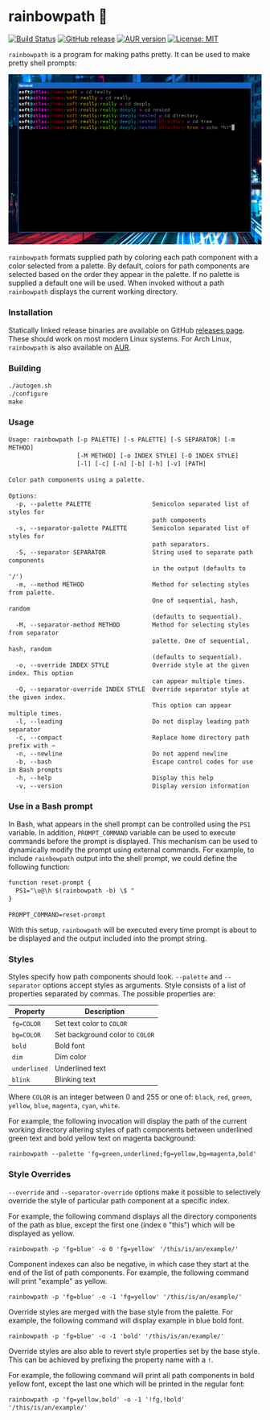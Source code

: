 # rainbowpath 🌈

[![Build Status](https://api.travis-ci.org/Soft/rainbowpath.svg?branch=master)](https://travis-ci.org/Soft/rainbowpath)
[![GitHub release](https://img.shields.io/github/release/Soft/rainbowpath.svg)](https://github.com/Soft/rainbowpath/releases)
[![AUR version](https://img.shields.io/aur/version/rainbowpath.svg)](https://aur.archlinux.org/packages/rainbowpath/)
[![License: MIT](https://img.shields.io/badge/License-MIT-yellow.svg)](https://opensource.org/licenses/MIT)

`rainbowpath` is a program for making paths pretty. It can be used to make pretty
shell prompts:

<img src="https://raw.githubusercontent.com/Soft/rainbowpath/master/extra/screenshot.png">

`rainbowpath` formats supplied path by coloring each path component with a color
selected from a palette. By default, colors for path components are selected
based on the order they appear in the palette. If no palette is supplied a
default one will be used. When invoked without a path `rainbowpath` displays the
current working directory.

### Installation

Statically linked release binaries are available on GitHub [releases
page](https://github.com/Soft/rainbowpath/releases). These should work on most
modern Linux systems. For Arch Linux, `rainbowpath` is also available on
[AUR](https://aur.archlinux.org/packages/rainbowpath/).

### Building

```shell
./autogen.sh
./configure
make
```

### Usage

```
Usage: rainbowpath [-p PALETTE] [-s PALETTE] [-S SEPARATOR] [-m METHOD]
                   [-M METHOD] [-o INDEX STYLE] [-O INDEX STYLE]
                   [-l] [-c] [-n] [-b] [-h] [-v] [PATH]

Color path components using a palette.

Options:
  -p, --palette PALETTE                 Semicolon separated list of styles for
                                        path components
  -s, --separator-palette PALETTE       Semicolon separated list of styles for
                                        path separators.
  -S, --separator SEPARATOR             String used to separate path components
                                        in the output (defaults to '/')
  -m, --method METHOD                   Method for selecting styles from palette.
                                        One of sequential, hash, random
                                        (defaults to sequential).
  -M, --separator-method METHOD         Method for selecting styles from separator
                                        palette. One of sequential, hash, random
                                        (defaults to sequential).
  -o, --override INDEX STYLE            Override style at the given index. This option
                                        can appear multiple times.
  -O, --separator-override INDEX STYLE  Override separator style at the given index.
                                        This option can appear multiple times.
  -l, --leading                         Do not display leading path separator
  -c, --compact                         Replace home directory path prefix with ~
  -n, --newline                         Do not append newline
  -b, --bash                            Escape control codes for use in Bash prompts
  -h, --help                            Display this help
  -v, --version                         Display version information
```

### Use in a Bash prompt

In Bash, what appears in the shell prompt can be controlled using the `PS1`
variable. In addition, `PROMPT_COMMAND` variable can be used to execute commands
before the prompt is displayed. This mechanism can be used to dynamically modify
the prompt using external commands. For example, to include `rainbowpath` output
into the shell prompt, we could define the following function:

```shell
function reset-prompt {
  PS1="\u@\h $(rainbowpath -b) \$ "
}

PROMPT_COMMAND=reset-prompt
```

With this setup, `rainbowpath` will be executed every time prompt is about to be
displayed and the output included into the prompt string.

### Styles

Styles specify how path components should look. `--palette` and `--separator`
options accept styles as arguments. Style consists of a list of properties
separated by commas. The possible properties are:

| Property     | Description                     |
| ------------ | ------------------------------- |
| `fg=COLOR`   | Set text color to `COLOR`       |
| `bg=COLOR`   | Set background color to `COLOR` |
| `bold`       | Bold font                       |
| `dim`        | Dim color                       |
| `underlined` | Underlined text                 |
| `blink`      | Blinking text                   |

Where `COLOR` is an integer between 0 and 255 or one of: `black`, `red`,
`green`, `yellow`, `blue`, `magenta`, `cyan`, `white`.

For example, the following invocation will display the path of the current
working directory altering styles of path components between underlined green
text and bold yellow text on magenta background:

``` shell
rainbowpath --palette 'fg=green,underlined;fg=yellow,bg=magenta,bold'
```

### Style Overrides

`--override` and `--separator-override` options make it possible to selectively
override the style of particular path component at a specific index.

For example, the following command displays all the directory components of the
path as blue, except the first one (index `0` "this") which will be displayed as
yellow.

``` shell
rainbowpath -p 'fg=blue' -o 0 'fg=yellow' '/this/is/an/example/'
```

Component indexes can also be negative, in which case they start at the end of
the list of path components. For example, the following command will print
"example" as yellow.

``` shell
rainbowpath -p 'fg=blue' -o -1 'fg=yellow' '/this/is/an/example/'
```

Override styles are merged with the base style from the palette. For example,
the following command will display example in blue bold font.

``` shell
rainbowpath -p 'fg=blue' -o -1 'bold' '/this/is/an/example/'
```

Override styles are also able to revert style properties set by the base style.
This can be achieved by prefixing the property name with a `!`.

For example, the following command will print all path components in bold yellow
font, except the last one which will be printed in the regular font:

``` shell
rainbowpath -p 'fg=yellow,bold' -o -1 '!fg,!bold' '/this/is/an/example/'
```
